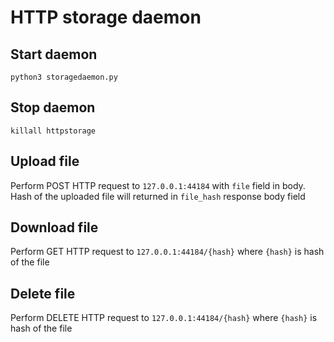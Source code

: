 # HTTP storage daemon

## Start daemon
```
python3 storagedaemon.py
```

## Stop daemon
```
killall httpstorage
```

## Upload file
Perform POST HTTP request to `127.0.0.1:44184` with `file` field in body. 
Hash of the uploaded file will returned in `file_hash` response body field 

## Download file
Perform GET HTTP request to `127.0.0.1:44184/{hash}` where `{hash}` is hash of the file

## Delete file
Perform DELETE HTTP request to `127.0.0.1:44184/{hash}` where `{hash}` is hash of the file
